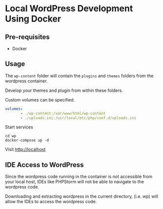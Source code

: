# Local WordPress Development Using Docker

## Pre-requisites

- Docker

## Usage

The `wp-content` folder will contain the `plugins` and `themes` folders from the wordpress container.

Develop your themes and plugin from within these folders.

Custom volumes can be specified.

```yml
volumes:
       - ./wp-content:/var/www/html/wp-content
       - ./uploads.ini:/usr/local/etc/php/conf.d/uploads.ini
```

Start services

```
cd wp
docker-compose up -d
```

Visit [http://localhost](http://localhost)

## IDE Access to WordPress

Since the wordpress code running in the container is not accessible from your local host, IDEs like PHPStorm will not be able to navigate to the wordpress code.

Downloading and extracting wordpress in the current directory, (i.e. wp) will allow the IDEs to access the wordpress code.

